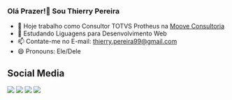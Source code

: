 ### Olá Prazer!👋 Sou Thierry Pereira 

- 🔭 Hoje trabalho como Consultor TOTVS Protheus na [Moove Consultoria](https://www.linkedin.com/company/mooveconsultoria/)
- 🌱 Estudando Liguagens para Desenvolvimento Web
- 📫 Contate-me no E-mail: thierry.pereira99@gmail.com  
- 😄 Pronouns: Ele/Dele




## Social Media 

<div> 
    <a href="https://www.linkedin.com/in/thierry-pereira-14982b186/" target="_blank"><img src="https://img.shields.io/badge/-LinkedIn-%230077B5?style=for-the-badge&logo=linkedin&logoColor=white" target="_blank"></a>
  </a>
  <a href="https://www.instagram.com/_thierrypereira" target="_blank"><img src="https://img.shields.io/badge/-Instagram-%23E4405F?style=for-the-badge&logo=instagram&logoColor=white" target="_blank"></a>
  <a href = "mailto:thierry.pereira99@gmail.com"><img src="https://img.shields.io/badge/-Gmail-%23333?style=for-the-badge&logo=gmail&logoColor=white" target="_blank"></a>
  <a href="https://www.facebook.com/ThPereira1912" target="_blank"><img src="https://img.shields.io/badge/-Facebook-%230077B5?style=for-the-badge&logo=Facebook&logoColor=white" target="_blank"></a>
  
</div>
